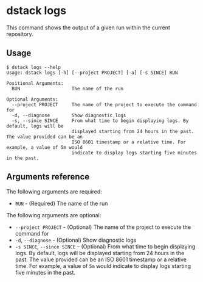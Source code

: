 # dstack logs

This command shows the output of a given run within the current repository.

## Usage

<div class="termy">

```shell
$ dstack logs --help
Usage: dstack logs [-h] [--project PROJECT] [-a] [-s SINCE] RUN

Positional Arguments:
  RUN                   The name of the run

Optional Arguments:
  --project PROJECT     The name of the project to execute the command for
  -d, --diagnose        Show diagnostic logs
  -s, --since SINCE     From what time to begin displaying logs. By default, logs will be
                        displayed starting from 24 hours in the past. The value provided can be an
                        ISO 8601 timestamp or a relative time. For example, a value of 5m would
                        indicate to display logs starting five minutes in the past.
```

</div>

## Arguments reference

The following arguments are required:

- `RUN` - (Required) The name of the run

The following arguments are optional:

- `--project PROJECT` - (Optional) The name of the project to execute the command for
- `-d`, `--diagnose` - (Optional) Show diagnostic logs
- `-s SINCE`, `--since SINCE` – (Optional) From what time to begin displaying logs. By default, logs will be displayed
  starting from 24 hours in the past. The value provided can be an ISO 8601 timestamp or a
  relative time. For example, a value of `5m` would indicate to display logs starting five
  minutes in the past.